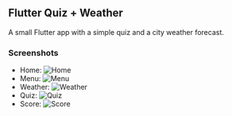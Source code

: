 ## Flutter Quiz + Weather

A small Flutter app with a simple quiz and a city weather forecast.

### Screenshots

- Home: ![Home](assets/screens/home.png)
- Menu: ![Menu](assets/screens/menu.png)
- Weather: ![Weather](assets/screens/weather.png)
- Quiz: ![Quiz](assets/screens/quiz.png)
- Score: ![Score](assets/screens/score.png)

